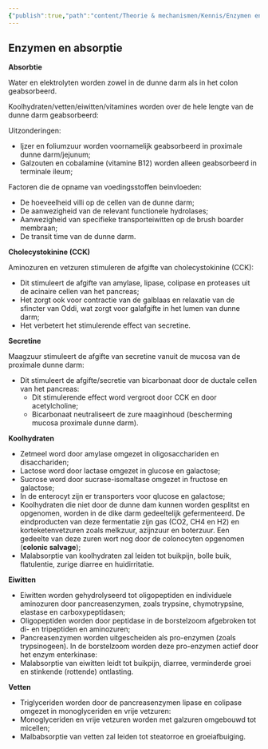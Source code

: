 ```yaml
---
{"publish":true,"path":"content/Theorie & mechanismen/Kennis/Enzymen en absorptie.md","permalink":"/content/theorie-and-mechanismen/kennis/enzymen-en-absorptie/"}
---
```


## Enzymen en absorptie

**Absorbtie**

Water en elektrolyten worden zowel in de dunne darm als in het colon geabsorbeerd.

Koolhydraten/vetten/eiwitten/vitamines worden over de hele lengte van de dunne darm geabsorbeerd:

Uitzonderingen:

- Ijzer en foliumzuur worden voornamelijk geabsorbeerd in proximale dunne darm/jejunum;
- Galzouten en cobalamine (vitamine B12) worden alleen geabsorbeerd in terminale ileum;

Factoren die de opname van voedingsstoffen beinvloeden:

- De hoeveelheid villi op de cellen van de dunne darm;
- De aanwezigheid van de relevant functionele hydrolases;
- Aanwezigheid van specifieke transporteiwitten op de brush boarder membraan;
- De transit time van de dunne darm.

**Cholecystokinine (CCK)**

Aminozuren en vetzuren stimuleren de afgifte van cholecystokinine (CCK):

- Dit stimuleert de afgifte van amylase, lipase, colipase en proteases uit de acinaire cellen van het pancreas;
- Het zorgt ook voor contractie van de galblaas en relaxatie van de sfincter van Oddi, wat zorgt voor galafgifte in het lumen van dunne darm;
- Het verbetert het stimulerende effect van secretine.

**Secretine**

Maagzuur stimuleert de afgifte van secretine vanuit de mucosa van de proximale dunne darm:

- Dit stimuleert de afgifte/secretie van bicarbonaat door de ductale cellen van het pancreas:
    - Dit stimulerende effect word vergroot door CCK en door acetylcholine;
    - Bicarbonaat neutraliseert de zure maaginhoud (bescherming mucosa proximale
    dunne darm).

**Koolhydraten**

- Zetmeel word door amylase omgezet in oligosacchariden en disacchariden;
- Lactose word door lactase omgezet in glucose en galactose;
- Sucrose word door sucrase-isomaltase omgezet in fructose en galactose;
- In de enterocyt zijn er transporters voor qlucose en galactose;
- Koolhydraten die niet door de dunne dam kunnen worden gesplitst en opgenomen,
worden in de dike darm gedeeltelijk gefermenteerd. De eindproducten van deze
fermentatie zijn gas (CO2, CH4 en H2) en korteketenvetzuren zoals melkzuur, azijnzuur en boterzuur. Een gedeelte van deze zuren wort nog door de colonocyten opgenomen
(**colonic salvage**);
- Malabsorptie van koolhydraten zal leiden tot buikpijn, bolle buik, flatulentie, zurige diarree
en huidirritatie.

**Eiwitten**

- Eiwitten worden gehydrolyseerd tot oligopeptiden en individuele aminozuren door
pancreasenzymen, zoals trypsine, chymotrypsine, elastase en carboxypeptidasen;
- Oligopeptiden worden door peptidase in de borstelzoom afgebroken tot di- en tripeptiden en aminozuren;
- Pancreasenzymen worden uitgescheiden als pro-enzymen (zoals trypsinogeen). In de
borstelzoom worden deze pro-enzymen actief door het enzym enterkinase:
- Malabsorptie van eiwitten leidt tot buikpijn, diarree, verminderde groei en stinkende
(rottende) ontlasting.

**Vetten**

- Triglyceriden worden door de pancreasenzymen lipase en colipase omgezet in
monoglyceriden en vrije vetzuren:
- Monoglyceriden en vrije vetzuren worden met galzuren omgebouwd tot micellen;
- Malbabsorptie van vetten zal leiden tot steatorroe en groeiafbuiging.